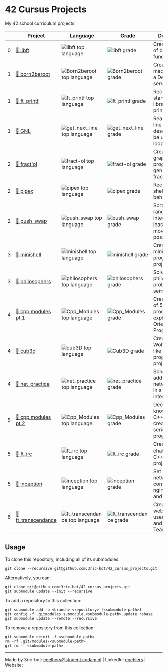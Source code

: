 # 42 Cursus Projects

My 42 school curriculum projects.

|     | Project                                                          | Language                                                                                                                  | Grade                                                                                              | Description                                                                     |
| --- | ---------------------------------------------------------------- | ------------------------------------------------------------------------------------------------------------------------- | -------------------------------------------------------------------------------------------------- | ------------------------------------------------------------------------------- |
| 0   | [📁 libft](https://github.com/3ric-bot/Libft)                       | ![libft top language](https://img.shields.io/github/languages/top/3ric-bot/Libft?style=flat-square)                       | ![libft grade](https://img.shields.io/badge/:-125%25-success?style=flat-square&logo=42)         | Create a library of basic C functions.                                          |
| 1   | [📁 born2beroot](https://github.com/3ric-bot/Born2beroot)           | ![Born2beroot top language](https://img.shields.io/github/languages/top/3ric-bot/Born2beroot?style=flat-square)           | ![Born2beroot grade](https://img.shields.io/badge/:-...-success?style=flat-square&logo=42)      | Create a virtual machine to host a Debian server.                               |
| 1   | [📁 ft_printf](https://github.com/3ric-bot/ft_printf)               | ![ft_printf top language](https://img.shields.io/github/languages/top/3ric-bot/ft_printf?style=flat-square)               | ![ft_printf grade](https://img.shields.io/badge/:-...-success?style=flat-square&logo=42)        | Recode the standard C library function, printf.                                 |
| 1   | [📁 GNL](https://github.com/3ric-bot/get_next_line)                 | ![get_next_line top language](https://img.shields.io/github/languages/top/3ric-bot/get_next_line?style=flat-square)       | ![get_next_line grade](https://img.shields.io/badge/:-...-success?style=flat-square&logo=42)    | Read a single line from a file descriptor, can be used in a loop.               |
| 2   | [📁 fract'ol](https://github.com/3ric-bot/fract-ol)                 | ![fract-ol top language](https://img.shields.io/github/languages/top/3ric-bot/fract-ol?style=flat-square)                 | ![fract-ol grade](https://img.shields.io/badge/:-...-success?style=flat-square&logo=42)         | Create a graphical program to generate fractals.                                |
| 2   | [📁 pipex](https://github.com/3ric-bot/pipex)                       | ![pipex top language](https://img.shields.io/github/languages/top/3ric-bot/pipex?style=flat-square)                       | ![pipex grade](https://img.shields.io/badge/:-...-success?style=flat-square&logo=42)            | Recreate the shell pipe behavior.                                               |
| 2   | [📁 push_swap](https://github.com/3ric-bot/push_swap)               | ![push_swap top language](https://img.shields.io/github/languages/top/3ric-bot/push_swap?style=flat-square)               | ![push_swap grade](https://img.shields.io/badge/:-...-success?style=flat-square&logo=42)        | Sort a list of random integers in the least amount of moves possible.           |
| 3   | [📁 minishell](https://github.com/3ric-bot/minishell)               | ![minishell top language](https://img.shields.io/github/languages/top/3ric-bot/minishell?style=flat-square)               | ![minishell grade](https://img.shields.io/badge/:-...-success?style=flat-square&logo=42)        | Create a minitature shell program. Team project.                                |
| 3   | [📁 philosophers](https://github.com/3ric-bot/philosophers)         | ![philosophers top language](https://img.shields.io/github/languages/top/3ric-bot/philosophers?style=flat-square)         | ![philosophers grade](https://img.shields.io/badge/:-...-success?style=flat-square&logo=42)     | Solve the dining philosophers problem with semaphores.                          |
| 4   | [📁 cpp modules pt.1](https://github.com/3ric-bot/Cpp_Modules)      | ![Cpp_Modules top language](https://img.shields.io/github/languages/top/3ric-bot/Cpp_Modules?style=flat-square)           | ![Cpp_Modules grade](https://img.shields.io/badge/:-...-success?style=flat-square&logo=42)      | Create a series of 5 small C++ programs to explore Object-Oriented Programming. |
| 4   | [📁 cub3d](https://github.com/3ric-bot/cub3D.git)                   | ![cub3D top language](https://img.shields.io/github/languages/top/3ric-bot/cub3D?style=flat-square)                       | ![Cub3D grade](https://img.shields.io/badge/:-...-success?style=flat-square&logo=42)            | Create a Wolfenstein3D-like maze program. Team project.                         |
| 4   | [📁 net_practice](https://github.com/3ric-bot/net_practice)         | ![net_practice top language](https://img.shields.io/github/languages/top/3ric-bot/net_practice?style=flat-square)         | ![net_practice grade](https://img.shields.io/badge/:-...-success?style=flat-square&logo=42)     | Solve IP addressing and network issues in a training interface.                 |
| 5   | [📁 cpp modules pt.2](https://github.com/v/Cpp_Modules)             | ![Cpp_Modules top language](https://img.shields.io/github/languages/top/3ric-bot/Cpp_Modules?style=flat-square)           | ![Cpp_Modules grade](https://img.shields.io/badge/:-...-success?style=flat-square&logo=42)      | Deepen knowledge of C++ by creating a series of small programs.                 |
| 5   | [📁 ft_irc](https://github.com/3ric-bot/ft_irc)                     | ![ft_irc top language](https://img.shields.io/github/languages/top/3ric-bot/ft_irc?style=flat-square)                     | ![ft_irc grade](https://img.shields.io/badge/:-...-success?style=flat-square&logo=42)           | Create an IRC chat server in C++. Team project.                                 |
| 5   | [📁 inception](https://github.com/3ric-bot/inception)               | ![inception top language](https://img.shields.io/github/languages/top/3ric-bot/inception?style=flat-square)               | ![inception grade](https://img.shields.io/badge/:-...-success?style=flat-square&logo=42)        | Set up a Docker network with containers for nginx, mariadb, and wordpress.      |
| 6   | [📁 ft_transcendance](https://github.com/3ric-bot/ft_transcendance) | ![ft_transcendance top language](https://img.shields.io/github/languages/top/3ric-bot/ft_transcendance?style=flat-square) | ![ft_transcendance grade](https://img.shields.io/badge/:-...-success?style=flat-square&logo=42) | Create a website where users can chat and play pong. Team project.              |

## Usage

To clone this repository, including all of its submodules:

```shell
git clone --recursive git@github.com:3ric-bot/42_cursus_projects.git
```

Alternatively, you can:

```shell
git clone git@github.com:3ric-bot/42_cursus_projects.git
git submodule update --init --recursive
```

To add a repository to this collection:

```shell
git submodule add -b <branch> <repository> [<submodule-path>]
git config -f .gitmodules submodule.<submodule-path>.update rebase
git submodule update --remote --recursive
```

To remove a repository from this collection:

```shell
git submodule deinit -f <submodule-path>
rm -rf .git/modules/<submodule-path>
git rm -f <submodule-path>
```

---

Made by 3ric-bot: eoelhers@student.codam.nl | LinkedIn: [eoehlers]() | Website: []()

